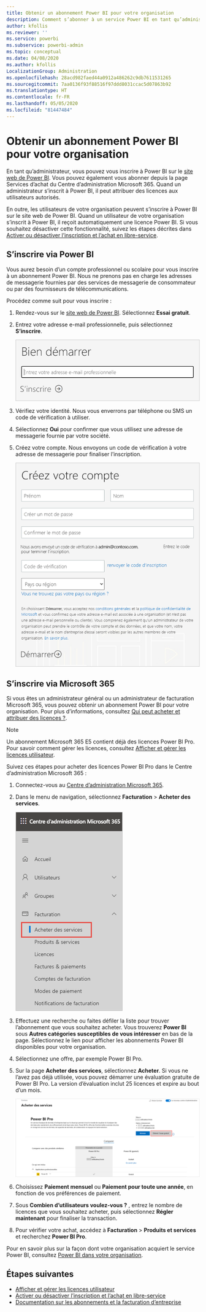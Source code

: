```yaml
---
title: Obtenir un abonnement Power BI pour votre organisation
description: Comment s’abonner à un service Power BI en tant qu’administrateur et acheter des licences en bloc.
author: kfollis
ms.reviewer: ''
ms.service: powerbi
ms.subservice: powerbi-admin
ms.topic: conceptual
ms.date: 04/08/2020
ms.author: kfollis
LocalizationGroup: Administration
ms.openlocfilehash: 28acd982faed44a0912a486262c9db7611531265
ms.sourcegitcommit: 7aa0136f93f88516f97ddd8031ccac5d07863b92
ms.translationtype: HT
ms.contentlocale: fr-FR
ms.lasthandoff: 05/05/2020
ms.locfileid: "81447484"
---
```

# <a name="get-a-power-bi-subscription-for-your-organization"></a>Obtenir un abonnement Power BI pour votre organisation

En tant qu’administrateur, vous pouvez vous inscrire à Power BI sur le [site web de Power BI](https://powerbi.microsoft.com). Vous pouvez également vous abonner depuis la page Services d’achat du Centre d’administration Microsoft 365. Quand un administrateur s’inscrit à Power BI, il peut attribuer des licences aux utilisateurs autorisés.

En outre, les utilisateurs de votre organisation peuvent s’inscrire à Power BI sur le site web de Power BI. Quand un utilisateur de votre organisation s’inscrit à Power BI, il reçoit automatiquement une licence Power BI. Si vous souhaitez désactiver cette fonctionnalité, suivez les étapes décrites dans [Activer ou désactiver l’inscription et l’achat en libre-service](service-admin-disable-self-service.md).

## <a name="sign-up-through-power-bi"></a>S’inscrire via Power BI

Vous aurez besoin d’un compte professionnel ou scolaire pour vous inscrire à un abonnement Power BI. Nous ne prenons pas en charge les adresses de messagerie fournies par des services de messagerie de consommateur ou par des fournisseurs de télécommunications.

Procédez comme suit pour vous inscrire :

1. Rendez-vous sur le [site web de Power BI](https://powerbi.microsoft.com). Sélectionnez **Essai gratuit**.
2. Entrez votre adresse e-mail professionnelle, puis sélectionnez **S’inscrire**.

   ![Prise en main de Power BI](media/service-admin-org-subscription/signup-get-started.png)

3. Vérifiez votre identité. Nous vous enverrons par téléphone ou SMS un code de vérification à utiliser.
4. Sélectionnez **Oui** pour confirmer que vous utilisez une adresse de messagerie fournie par votre société.
5. Créez votre compte. Nous envoyons un code de vérification à votre adresse de messagerie pour finaliser l’inscription.

   ![Créer un compte Power BI](media/service-admin-org-subscription/org-signup.png)

## <a name="sign-up-through-microsoft-365"></a>S’inscrire via Microsoft 365

Si vous êtes un administrateur général ou un administrateur de facturation Microsoft 365, vous pouvez obtenir un abonnement Power BI pour votre organisation. Pour plus d’informations, consultez [Qui peut acheter et attribuer des licences ?](../service-admin-licensing-organization.md#who-can-purchase-and-assign-licenses).

> [!NOTE]
>
> Un abonnement Microsoft 365 E5 contient déjà des licences Power BI Pro. Pour savoir comment gérer les licences, consultez [Afficher et gérer les licences utilisateur](service-admin-manage-licenses.md).
>
>

Suivez ces étapes pour acheter des licences Power BI Pro dans le Centre d’administration Microsoft 365 :

1. Connectez-vous au [Centre d’administration Microsoft 365](https://admin.microsoft.com).

2. Dans le menu de navigation, sélectionnez **Facturation** > **Acheter des services**.
  
   ![Menu de facturation Microsoft 365](media/service-admin-org-subscription/m365-billing-menu.png)

3. Effectuez une recherche ou faites défiler la liste pour trouver l’abonnement que vous souhaitez acheter. Vous trouverez **Power BI** sous **Autres catégories susceptibles de vous intéresser** en bas de la page. Sélectionnez le lien pour afficher les abonnements Power BI disponibles pour votre organisation.

4. Sélectionnez une offre, par exemple Power BI Pro.

5. Sur la page **Acheter des services**, sélectionnez **Acheter**. Si vous ne l’avez pas déjà utilisée, vous pouvez démarrer une évaluation gratuite de Power BI Pro. La version d’évaluation inclut 25 licences et expire au bout d’un mois.

   ![Version d’évaluation de Power BI Pro](media/service-admin-org-subscription/m365-org-free-trial-pro.png)

6. Choisissez **Paiement mensuel** ou **Paiement pour toute une année**, en fonction de vos préférences de paiement.

7. Sous **Combien d’utilisateurs voulez-vous ?** , entrez le nombre de licences que vous souhaitez acheter, puis sélectionnez **Régler maintenant** pour finaliser la transaction.

8. Pour vérifier votre achat, accédez à **Facturation** > **Produits et services** et recherchez **Power BI Pro**.

Pour en savoir plus sur la façon dont votre organisation acquiert le service Power BI, consultez [Power BI dans votre organisation](https://docs.microsoft.com/microsoft-365/admin/misc/power-bi-in-your-organization?view=o365-worldwide).

## <a name="next-steps"></a>Étapes suivantes

- [Afficher et gérer les licences utilisateur](service-admin-manage-licenses.md)
- [Activer ou désactiver l’inscription et l’achat en libre-service](service-admin-disable-self-service.md)
- [Documentation sur les abonnements et la facturation d’entreprise](https://docs.microsoft.com/microsoft-365/commerce/?view=o365-worldwide)

